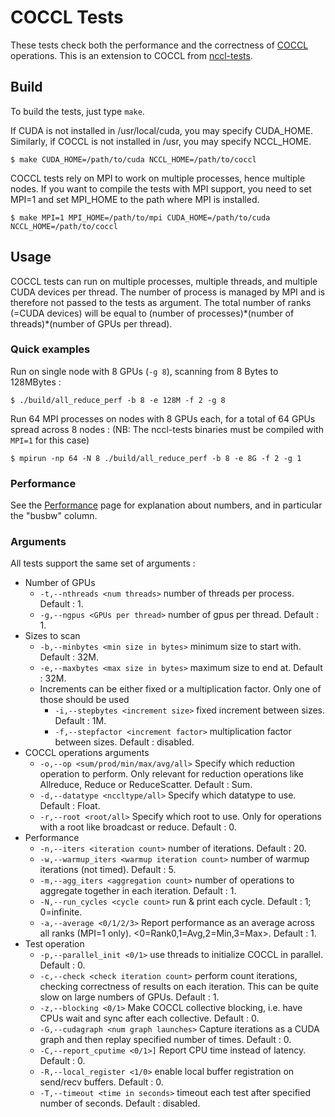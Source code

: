 # COCCL Tests

These tests check both the performance and the correctness of [COCCL](https://github.com/hpdps-group/coccl) operations. This is an extension to COCCL from [nccl-tests](https://github.com/nvidia/nccl-tests).

## Build

To build the tests, just type `make`.

If CUDA is not installed in /usr/local/cuda, you may specify CUDA\_HOME. Similarly, if COCCL is not installed in /usr, you may specify NCCL\_HOME.

```shell
$ make CUDA_HOME=/path/to/cuda NCCL_HOME=/path/to/coccl
```

COCCL tests rely on MPI to work on multiple processes, hence multiple nodes. If you want to compile the tests with MPI support, you need to set MPI=1 and set MPI\_HOME to the path where MPI is installed.

```shell
$ make MPI=1 MPI_HOME=/path/to/mpi CUDA_HOME=/path/to/cuda NCCL_HOME=/path/to/coccl
```

## Usage

COCCL tests can run on multiple processes, multiple threads, and multiple CUDA devices per thread. The number of process is managed by MPI and is therefore not passed to the tests as argument. The total number of ranks (=CUDA devices) will be equal to (number of processes)\*(number of threads)\*(number of GPUs per thread).

### Quick examples

Run on single node with 8 GPUs (`-g 8`), scanning from 8 Bytes to 128MBytes :
```shell
$ ./build/all_reduce_perf -b 8 -e 128M -f 2 -g 8
```

Run 64 MPI processes on nodes with 8 GPUs each, for a total of 64 GPUs spread across 8 nodes :
(NB: The nccl-tests binaries must be compiled with `MPI=1` for this case)

```shell
$ mpirun -np 64 -N 8 ./build/all_reduce_perf -b 8 -e 8G -f 2 -g 1
```

### Performance

See the [Performance](doc/PERFORMANCE.md) page for explanation about numbers, and in particular the "busbw" column.

### Arguments

All tests support the same set of arguments :

* Number of GPUs
  * `-t,--nthreads <num threads>` number of threads per process. Default : 1.
  * `-g,--ngpus <GPUs per thread>` number of gpus per thread. Default : 1.
* Sizes to scan
  * `-b,--minbytes <min size in bytes>` minimum size to start with. Default : 32M.
  * `-e,--maxbytes <max size in bytes>` maximum size to end at. Default : 32M.
  * Increments can be either fixed or a multiplication factor. Only one of those should be used
    * `-i,--stepbytes <increment size>` fixed increment between sizes. Default : 1M.
    * `-f,--stepfactor <increment factor>` multiplication factor between sizes. Default : disabled.
* COCCL operations arguments
  * `-o,--op <sum/prod/min/max/avg/all>` Specify which reduction operation to perform. Only relevant for reduction operations like Allreduce, Reduce or ReduceScatter. Default : Sum.
  * `-d,--datatype <nccltype/all>` Specify which datatype to use. Default : Float.
  * `-r,--root <root/all>` Specify which root to use. Only for operations with a root like broadcast or reduce. Default : 0.
* Performance
  * `-n,--iters <iteration count>` number of iterations. Default : 20.
  * `-w,--warmup_iters <warmup iteration count>` number of warmup iterations (not timed). Default : 5.
  * `-m,--agg_iters <aggregation count>` number of operations to aggregate together in each iteration. Default : 1.
  * `-N,--run_cycles <cycle count>` run & print each cycle. Default : 1; 0=infinite.
  * `-a,--average <0/1/2/3>` Report performance as an average across all ranks (MPI=1 only). <0=Rank0,1=Avg,2=Min,3=Max>. Default : 1.
* Test operation
  * `-p,--parallel_init <0/1>` use threads to initialize COCCL in parallel. Default : 0.
  * `-c,--check <check iteration count>` perform count iterations, checking correctness of results on each iteration. This can be quite slow on large numbers of GPUs. Default : 1.
  * `-z,--blocking <0/1>` Make COCCL collective blocking, i.e. have CPUs wait and sync after each collective. Default : 0.
  * `-G,--cudagraph <num graph launches>` Capture iterations as a CUDA graph and then replay specified number of times. Default : 0.
  * `-C,--report_cputime <0/1>]` Report CPU time instead of latency. Default : 0.
  * `-R,--local_register <1/0>` enable local buffer registration on send/recv buffers. Default : 0.
  * `-T,--timeout <time in seconds>` timeout each test after specified number of seconds. Default : disabled.

